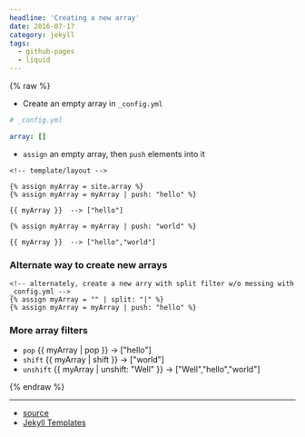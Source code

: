 ```yaml
---
headline: 'Creating a new array'
date: 2016-07-17
category: jekyll
tags:
  - github-pages
  - liquid
---
```


{% raw %}

- Create an empty array in `_config.yml`

```yaml
# _config.yml

array: []
```

- `assign` an empty array, then `push` elements into it

```liquid
<!-- template/layout -->

{% assign myArray = site.array %}
{% assign myArray = myArray | push: "hello" %}

{{ myArray }}  --> ["hello"]

{% assign myArray = myArray | push: "world" %}

{{ myArray }}  --> ["hello","world"]
```

### Alternate way to create new arrays

```liquid
<!-- alternately, create a new arry with split filter w/o messing with _config.yml -->
{% assign myArray = "" | split: "|" %}
{% assign myArray = myArray | push: "hello" %}
```

### More array filters
- `pop` {{ myArray \| pop }} -> ["hello"]
- `shift` {{ myArray \| shift }} -> ["world"]
- `unshift` {{ myArray \| unshift: "Well" }} -> ["Well","hello","world"]

{% endraw %}

---
- [source](https://talk.jekyllrb.com/t/how-do-you-add-items-to-an-array-in-jekyll/324/2)
- [Jekyll Templates](https://jekyllrb.com/docs/templates/)